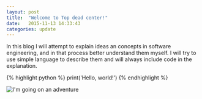 ```yaml
---
layout: post
title:  "Welcome to Top dead center!"
date:   2015-11-13 14:33:43
categories: update
---
```


In this blog I will attempt to explain ideas an concepts in software engineering, and in that process better understand them myself. I will try to use simple language to describe them and will always include code in the explanation.

{% highlight python %}
print('Hello, world!')
{% endhighlight %}

![I'm going on an adventure][bilbo]

[bilbo]: {{site.url}}assets/bilbo1.gif
